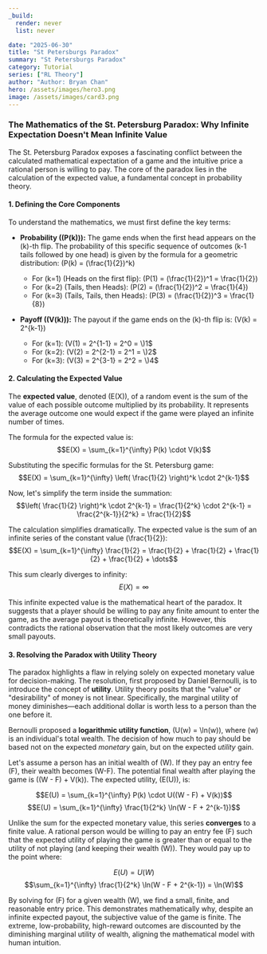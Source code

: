 ```yaml
---
_build:
  render: never
  list: never

date: "2025-06-30"
title: "St Petersburgs Paradox"
summary: "St Petersburgs Paradox"
category: Tutorial
series: ["RL Theory"]
author: "Author: Bryan Chan"
hero: /assets/images/hero3.png
image: /assets/images/card3.png
---
```


### The Mathematics of the St. Petersburg Paradox: Why Infinite Expectation Doesn't Mean Infinite Value

The St. Petersburg Paradox exposes a fascinating conflict between the calculated mathematical expectation of a game and the intuitive price a rational person is willing to pay. The core of the paradox lies in the calculation of the expected value, a fundamental concept in probability theory.

#### 1. Defining the Core Components

To understand the mathematics, we must first define the key terms:

* **Probability (\(P(k)\)):** The game ends when the first head appears on the \(k\)-th flip. The probability of this specific sequence of outcomes (k-1 tails followed by one head) is given by the formula for a geometric distribution:
    \(P(k) = (\frac{1}{2})^k\)
    * For \(k=1\) (Heads on the first flip): \(P(1) = (\frac{1}{2})^1 = \frac{1}{2}\)
    * For \(k=2\) (Tails, then Heads): \(P(2) = (\frac{1}{2})^2 = \frac{1}{4}\)
    * For \(k=3\) (Tails, Tails, then Heads): \(P(3) = (\frac{1}{2})^3 = \frac{1}{8}\)

* **Payoff (\(V(k)\)):** The payout if the game ends on the \(k\)-th flip is:
    \(V(k) = 2^{k-1}\)
    * For \(k=1\): \(V(1) = 2^{1-1} = 2^0 = \\)1$
    * For \(k=2\): \(V(2) = 2^{2-1} = 2^1 = \\)2$
    * For \(k=3\): \(V(3) = 2^{3-1} = 2^2 = \\)4$

#### 2. Calculating the Expected Value

The **expected value**, denoted \(E(X)\), of a random event is the sum of the value of each possible outcome multiplied by its probability. It represents the average outcome one would expect if the game were played an infinite number of times.

The formula for the expected value is:
$$E(X) = \sum_{k=1}^{\infty} P(k) \cdot V(k)$$

Substituting the specific formulas for the St. Petersburg game:
$$E(X) = \sum_{k=1}^{\infty} \left( \frac{1}{2} \right)^k \cdot 2^{k-1}$$

Now, let's simplify the term inside the summation:
$$\left( \frac{1}{2} \right)^k \cdot 2^{k-1} = \frac{1}{2^k} \cdot 2^{k-1} = \frac{2^{k-1}}{2^k} = \frac{1}{2}$$

The calculation simplifies dramatically. The expected value is the sum of an infinite series of the constant value \(\frac{1}{2}\):
$$E(X) = \sum_{k=1}^{\infty} \frac{1}{2} = \frac{1}{2} + \frac{1}{2} + \frac{1}{2} + \frac{1}{2} + \dots$$

This sum clearly diverges to infinity:
$$E(X) = \infty$$

This infinite expected value is the mathematical heart of the paradox. It suggests that a player should be willing to pay any finite amount to enter the game, as the average payout is theoretically infinite. However, this contradicts the rational observation that the most likely outcomes are very small payouts.

#### 3. Resolving the Paradox with Utility Theory

The paradox highlights a flaw in relying solely on expected monetary value for decision-making. The resolution, first proposed by Daniel Bernoulli, is to introduce the concept of **utility**. Utility theory posits that the "value" or "desirability" of money is not linear. Specifically, the marginal utility of money diminishes—each additional dollar is worth less to a person than the one before it.

Bernoulli proposed a **logarithmic utility function**, \(U(w) = \ln(w)\), where \(w\) is an individual's total wealth. The decision of how much to pay should be based not on the expected *monetary* gain, but on the expected *utility* gain.

Let's assume a person has an initial wealth of \(W\). If they pay an entry fee \(F\), their wealth becomes \(W-F\). The potential final wealth after playing the game is \((W - F) + V(k)\). The expected utility, \(E(U)\), is:

$$E(U) = \sum_{k=1}^{\infty} P(k) \cdot U((W - F) + V(k))$$
$$E(U) = \sum_{k=1}^{\infty} \frac{1}{2^k} \ln(W - F + 2^{k-1})$$

Unlike the sum for the expected monetary value, this series **converges** to a finite value. A rational person would be willing to pay an entry fee \(F\) such that the expected utility of playing the game is greater than or equal to the utility of not playing (and keeping their wealth \(W\)). They would pay up to the point where:

$$E(U) = U(W)$$
$$\sum_{k=1}^{\infty} \frac{1}{2^k} \ln(W - F + 2^{k-1}) = \ln(W)$$

By solving for \(F\) for a given wealth \(W\), we find a small, finite, and reasonable entry price. This demonstrates mathematically why, despite an infinite expected payout, the subjective value of the game is finite. The extreme, low-probability, high-reward outcomes are discounted by the diminishing marginal utility of wealth, aligning the mathematical model with human intuition.
